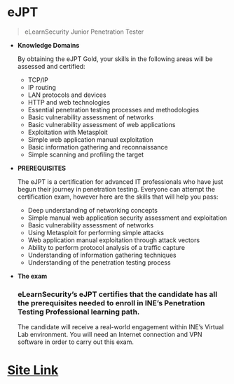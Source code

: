 # eJPT

> eLearnSecurity Junior Penetration Tester
> 
- **Knowledge Domains**
    
    By obtaining the eJPT Gold, your skills in the following areas will be assessed and certified:
    
    - TCP/IP
    - IP routing
    - LAN protocols and devices
    - HTTP and web technologies
    - Essential penetration testing processes and methodologies
    - Basic vulnerability assessment of networks
    - Basic vulnerability assessment of web applications
    - Exploitation with Metasploit
    - Simple web application manual exploitation
    - Basic information gathering and reconnaissance
    - Simple scanning and profiling the target
- **PREREQUISITES**
    
    The eJPT is a certification for advanced IT professionals who have just begun their journey in penetration testing. Everyone can attempt the certification exam, however here are the skills that will help you pass:
    
    - Deep understanding of networking concepts
    - Simple manual web application security assessment and exploitation
    - Basic vulnerability assessment of networks
    - Using Metasploit for performing simple attacks
    - Web application manual exploitation through attack vectors
    - Ability to perform protocol analysis of a traffic capture
    - Understanding of information gathering techniques
    - Understanding of the penetration testing process
- **The exam**
    
    ### eLearnSecurity’s eJPT certifies that the candidate has all the prerequisites needed to enroll in INE’s Penetration Testing Professional learning path.
    
    The candidate will receive a real-world engagement 
    within INE’s Virtual Lab environment. You will need an Internet 
    connection and VPN software in order to carry out this exam.
    

# [Site Link](https://elearnsecurity.com/product/ejpt-certification/)